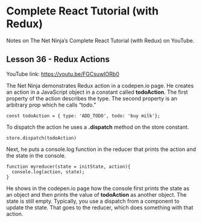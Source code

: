 # Complete React Tutorial (with Redux)

Notes on The Net Ninja’s Complete React Tutorial (with Redux) on YouTube.

## Lesson 36 - Redux Actions

YouTube link: https://youtu.be/FGCsuwIORb0

The Net Ninja demonstrates Redux action in a codepen.io page. He creates an action in a JavaScript object in a constant called __todoAction__. The first property of the action describes the type. The second property is an arbitrary prop which he calls “todo.”

`const todoAction = { type: 'ADD_TODO', todo: 'buy milk'};`

To dispatch the action he uses a __.dispatch__ method on the store constant.

`store.dispatch(todoAction)`

Next, he puts a console.log function in the reducer that prints the action and the state in the console.
```
function myreducer(state = initState, action){
  console.log(action, state);
}
```
He shows in the codepen.io page how the console first prints the state as an object and then prints the value of __todoAction__ as another object. The state is still empty. Typically, you use a dispatch from a component to update the state. That goes to the reducer, which does something with that action.
